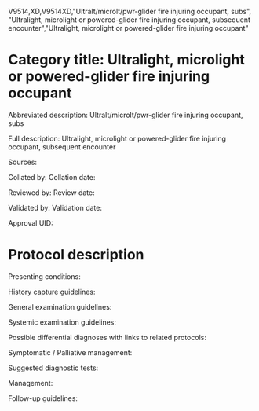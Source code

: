 V9514,XD,V9514XD,"Ultralt/microlt/pwr-glider fire injuring occupant, subs", "Ultralight, microlight or powered-glider fire injuring occupant, subsequent encounter","Ultralight, microlight or powered-glider fire injuring occupant"
# Category title: Ultralight, microlight or powered-glider fire injuring occupant

Abbreviated description: Ultralt/microlt/pwr-glider fire injuring occupant, subs

Full description: Ultralight, microlight or powered-glider fire injuring occupant, subsequent encounter

Sources:

Collated by:
Collation date:

Reviewed by:
Review date:

Validated by:
Validation date:

Approval UID:

# Protocol description

Presenting conditions:

History capture guidelines:

General examination guidelines:

Systemic examination guidelines:

Possible differential diagnoses with links to related protocols:

Symptomatic / Palliative management:

Suggested diagnostic tests:

Management:

Follow-up guidelines:
